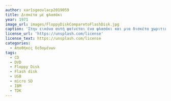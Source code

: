 ```yaml
---
author: xar1sgeovlacp2019059 
title: Δισκέτα με φλασάκι
year: 1971
image_url: images/FloppyDiskComparetoFlashDisk.jpg
caption: 'Στην εικόνα αυτή φαίνεται ένα φλασάκι και μια δισκέτα χωριτικότητας 1,44 MB'
license_url: 'https://unsplash.com/license'
license_text: https://unsplash.com/license
categories:
  - Αποθήκες δεδομένων 
tags:
  - CD
  - DVD
  - Floppy Disk
  - Flash disk
  - USB
  - micro SD
  - IBM
  - TDK
---
```

